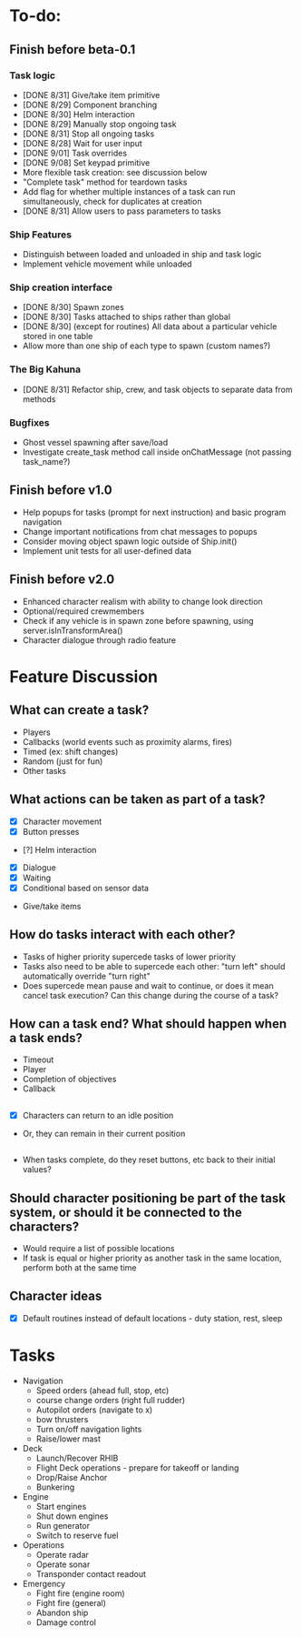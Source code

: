 # To-do:

## Finish before beta-0.1

### Task logic
- [DONE 8/31] Give/take item primitive
- [DONE 8/29] Component branching
- [DONE 8/30] Helm interaction
- [DONE 8/29] Manually stop ongoing task
- [DONE 8/31] Stop all ongoing tasks
- [DONE 8/28] Wait for user input
- [DONE 9/01] Task overrides
- [DONE 9/08] Set keypad primitive
- More flexible task creation: see discussion below
- "Complete task" method for teardown tasks
- Add flag for whether multiple instances of a task can run simultaneously, check for duplicates at creation
- [DONE 8/31] Allow users to pass parameters to tasks

### Ship Features

- Distinguish between loaded and unloaded in ship and task logic
- Implement vehicle movement while unloaded

### Ship creation interface

- [DONE 8/30] Spawn zones
- [DONE 8/30] Tasks attached to ships rather than global
- [DONE 8/30] (except for routines) All data about a particular vehicle stored in one table
- Allow more than one ship of each type to spawn (custom names?)


### The Big Kahuna

- [DONE 8/31] Refactor ship, crew, and task objects to separate data from methods

### Bugfixes

- Ghost vessel spawning after save/load
- Investigate create_task method call inside onChatMessage (not passing task_name?)

## Finish before v1.0

- Help popups for tasks (prompt for next instruction) and basic program navigation
- Change important notifications from chat messages to popups
- Consider moving object spawn logic outside of Ship.init()
- Implement unit tests for all user-defined data

## Finish before v2.0

- Enhanced character realism with ability to change look direction
- Optional/required crewmembers 
- Check if any vehicle is in spawn zone before spawning, using server.isInTransformArea()
- Character dialogue through radio feature

# Feature Discussion

## What can create a task?

- Players  
- Callbacks (world events such as proximity alarms, fires)  
- Timed (ex: shift changes)  
- Random (just for fun)  
- Other tasks

## What actions can be taken as part of a task?

- [x] Character movement 
- [x] Button presses  
- [?] Helm interaction  
- [x] Dialogue  
- [x] Waiting  
- [x] Conditional based on sensor data  
- Give/take items

## How do tasks interact with each other? 

- Tasks of higher priority supercede tasks of lower priority  
- Tasks also need to be able to supercede each other: "turn left" should automatically override "turn right"  
- Does supercede mean pause and wait to continue, or does it mean cancel task execution? Can this change during the course of a task?

## How can a task end? What should happen when a task ends?

- Timeout
- Player
- Completion of objectives
- Callback
 
##

- [x] Characters can return to an idle position  
- Or, they can remain in their current position  

## 
 
- When tasks complete, do they reset buttons, etc back to their initial values? 

## Should character positioning be part of the task system, or should it be connected to the characters?

- Would require a list of possible locations  
- If task is equal or higher priority as another task in the same location, perform both at the same time 

## Character ideas

- [x] Default routines instead of default locations - duty station, rest, sleep

# Tasks
- Navigation
    - Speed orders (ahead full, stop, etc)
    - course change orders (right full rudder)
    - Autopilot orders (navigate to x)
    - bow thrusters
    - Turn on/off navigation lights
    - Raise/lower mast
- Deck
    - Launch/Recover RHIB
    - Flight Deck operations - prepare for takeoff or landing 
    - Drop/Raise Anchor
    - Bunkering
- Engine 
    - Start engines
    - Shut down engines
    - Run generator
    - Switch to reserve fuel
- Operations
    - Operate radar 
    - Operate sonar 
    - Transponder contact readout
- Emergency
    - Fight fire (engine room)
    - Fight fire (general)
    - Abandon ship 
    - Damage control